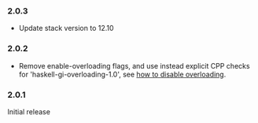 ### 2.0.3

+ Update stack version to 12.10

### 2.0.2

+ Remove enable-overloading flags, and use instead explicit CPP checks for 'haskell-gi-overloading-1.0', see [how to disable overloading](https://github.com/haskell-gi/haskell-gi/wiki/Overloading\#disabling-overloading).

### 2.0.1

Initial release
